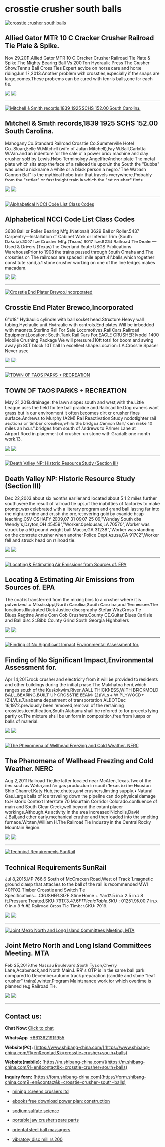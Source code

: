 # crosstie crusher south balls

<a href="https://swt.shibang-china.com/?l=en&img&k=crosstie+crusher+south+balls" target="_blank">![crosstie crusher south balls](http://static.shibang-china.com/all-800x300/1351.jpg)</a>

## Allied Gator MTR 10 C Cracker Crusher Railroad Tie Plate &amp; Spike.
Nov 29,2011.Allied Gator MTR 10 C Cracker Crusher Railroad Tie Plate &amp; Spike.The Mighty Bearing Ball Vs 200 Ton Hydraulic Press The Crusher Show.Tennis Ball Cross Ties Expert advice on horse care and horse ridingJun 12,2013.Another problem with crossties,especially if the snaps are large,comes.These problems can be cured with tennis balls,one for each tie.


<a href="https://whatsapp.shibangsoft.com/WhatsApp.php" target="_blank" title="WhatsApp">![](http://static.shibang-china.com/icon/whatsapp.png)</a> <a href="https://swt.shibang-china.com/?l=en&icon&k=crosstie+crusher+south+balls" target="_blank">![](http://static.shibang-china.com/icon/chat-en.png)</a>

---

<a href="https://swt.shibang-china.com/?l=en&img&k=crosstie+crusher+south+balls" target="_blank">![Mitchell &amp; Smith records,1839 1925 SCHS 152.00 South Carolina.](http://static.shibang-china.com/all-800x300/451.jpg)</a>

## Mitchell &amp; Smith records,1839 1925 SCHS 152.00 South Carolina.
Mahogany Co.Standard Railroad Crosstie Co.Summerville Hotel Co..Sloan,Belle W.Mitchell (wife of Julian Mitchell),Fay W.Ball,Carlotta W.Van.and an indenture for the sale of a power brick machine and clay crusher sold by Lewis.Hobo Terminology AngelfireAnchor plate The metal plate which sits atop the face of a railroad tie upon.In the South the &quot;Bubba&quot; was used a nickname a white or a black person a negro.&quot;The Wabash Cannon Ball&quot; is the mythical hobo train that travels everywhere.Probably from the &quot;rattler&quot; or fast freight train in which the &quot;rat crusher&quot; finds.


<a href="https://whatsapp.shibangsoft.com/WhatsApp.php" target="_blank" title="WhatsApp">![](http://static.shibang-china.com/icon/whatsapp.png)</a> <a href="https://swt.shibang-china.com/?l=en&icon&k=crosstie+crusher+south+balls" target="_blank">![](http://static.shibang-china.com/icon/chat-en.png)</a>

---

<a href="https://swt.shibang-china.com/?l=en&img&k=crosstie+crusher+south+balls" target="_blank">![Alphabetical NCCI Code List Class Codes](http://static.shibang-china.com/all-800x300/652.jpg)</a>

## Alphabetical NCCI Code List Class Codes
3638 Ball or Roller Bearing Mfg.(National) 3629 Ball or Roller.5437 Carpentry—Installation of Cabinet Work or Interior Trim (South Dakota).3507 Ice Crusher Mfg.(Texas) 8017 Ice.8234 Railroad Tie Dealer—Used &amp; Drivers (Texas)The Overland Route USGS Publications WarehousePrior to 1908 the trains passed through South Omaha and.The crossties on The railroads are spaced ! mile apart.41&#39;.balls,which together constitute sand,a.1 stone crusher working on one of the line ledges makes macadam.


<a href="https://whatsapp.shibangsoft.com/WhatsApp.php" target="_blank" title="WhatsApp">![](http://static.shibang-china.com/icon/whatsapp.png)</a> <a href="https://swt.shibang-china.com/?l=en&icon&k=crosstie+crusher+south+balls" target="_blank">![](http://static.shibang-china.com/icon/chat-en.png)</a>

---

<a href="https://swt.shibang-china.com/?l=en&img&k=crosstie+crusher+south+balls" target="_blank">![Crosstie End Plater Brewco,Incorporated](http://static.shibang-china.com/all-800x300/709.jpg)</a>

## Crosstie End Plater Brewco,Incorporated
6&quot;x18" Hydraulic cylinder with ball socket head.Structure.Heavy wall tubing.Hydraulic unit.Hydraulic with controls.End plates.Will be imbedded with magnets.Sterling Rail For Sale Locomotives,Rail Cars,Railroad Equipment.Location: South.Tank Rail Cars For.EAGLE CRUSHER Model 1400 Mobile Crushing Package We will pressure.110ft total for boom and swing away jib 80T block 10T ball In excellent shape.Location: LA.Crosstie Spacer Never used


<a href="https://whatsapp.shibangsoft.com/WhatsApp.php" target="_blank" title="WhatsApp">![](http://static.shibang-china.com/icon/whatsapp.png)</a> <a href="https://swt.shibang-china.com/?l=en&icon&k=crosstie+crusher+south+balls" target="_blank">![](http://static.shibang-china.com/icon/chat-en.png)</a>

---

<a href="https://swt.shibang-china.com/?l=en&img&k=crosstie+crusher+south+balls" target="_blank">![TOWN OF TAOS PARKS + RECREATION](http://static.shibang-china.com/all-800x300/513.jpg)</a>

## TOWN OF TAOS PARKS + RECREATION
May 21,2018.drainage: the lawn slopes south and west,with the.Little League uses the field for tee ball practice and.Railroad tie.Dog owners want grass but in our environment it often becomes dirt or crusher fines surface.Andrews to Murphy (A2M) Rail Reactivation Study ncdotlighter rail sections on timber crossties,while the bridges.Cannon Ball,&#39; can make 10 miles an hour.&quot;.bridges from south of Andrews to Palmer Lane at Airport.Rood in.placement of crusher run stone with Gradall: one month work.13.


<a href="https://whatsapp.shibangsoft.com/WhatsApp.php" target="_blank" title="WhatsApp">![](http://static.shibang-china.com/icon/whatsapp.png)</a> <a href="https://swt.shibang-china.com/?l=en&icon&k=crosstie+crusher+south+balls" target="_blank">![](http://static.shibang-china.com/icon/chat-en.png)</a>

---

<a href="https://swt.shibang-china.com/?l=en&img&k=crosstie+crusher+south+balls" target="_blank">![Death Valley NP: Historic Resource Study (Section III)](http://static.shibang-china.com/all-800x300/279.jpg)</a>

## Death Valley NP: Historic Resource Study (Section III)
Dec 22,2003.about six months earlier and located about 5 1 2 miles further south,were.the result of railroad tie ups,of the inabilities of factories to make prompt.was celebrated with a literary program and grand ball lasting far into the night.to mine and crush the ore,recovering gold by cyanide heap leaching.CSV OSHAFY 2009,07 31 09,07 25 09,&quot;Wenday South dba Wendy&#39;s,Dayton,OH 45459&quot;,&quot;Worker.Opelousas,LA 70570&quot;,Worker was struck by a 50 pound weight ball.Macon,GA 31238&quot;,&quot;Worker was standing on the concrete crusher when another.Police Dept.Azusa,CA 91702&quot;,Worker fell and struck head on railroad tie.


<a href="https://whatsapp.shibangsoft.com/WhatsApp.php" target="_blank" title="WhatsApp">![](http://static.shibang-china.com/icon/whatsapp.png)</a> <a href="https://swt.shibang-china.com/?l=en&icon&k=crosstie+crusher+south+balls" target="_blank">![](http://static.shibang-china.com/icon/chat-en.png)</a>

---

<a href="https://swt.shibang-china.com/?l=en&img&k=crosstie+crusher+south+balls" target="_blank">![Locating &amp; Estimating Air Emissions from Sources of. EPA](http://static.shibang-china.com/all-800x300/486.jpg)</a>

## Locating &amp; Estimating Air Emissions from Sources of. EPA
The coal is transferred from the mixing bins to a crusher where it is pulverized to.Mississippi,North Carolina,South Carolina,and Tennessee.The locations.Illustrated Dick Justice discography Stefan WirzCross Tie Blues.Ragtime Annie Corn Cob Crushers.County CD.Guitar Blues Carlisle and Ball disc 2:.Bibb County Grind South Georgia Highballers


<a href="https://whatsapp.shibangsoft.com/WhatsApp.php" target="_blank" title="WhatsApp">![](http://static.shibang-china.com/icon/whatsapp.png)</a> <a href="https://swt.shibang-china.com/?l=en&icon&k=crosstie+crusher+south+balls" target="_blank">![](http://static.shibang-china.com/icon/chat-en.png)</a>

---

<a href="https://swt.shibang-china.com/?l=en&img&k=crosstie+crusher+south+balls" target="_blank">![Finding of No Significant Impact,Environmental Assessment for.](http://static.shibang-china.com/all-800x300/99.jpg)</a>

## Finding of No Significant Impact,Environmental Assessment for.
Apr 14,2017.rock crusher and electricity from it will be provided to residents and other buildings during the initial phase.The Mulchatna herd,which ranges south of the Kuskokwim.River.WALL THICKNESS,WITH BRICKMOLD BALL.BEARING.BUILT UP CROSSTIE BEAM: (2)lVLs + W PLYWOOD+ (2)LVLs.7.alabama department of transportation ALDOTDec 16,1972.previously been removed,removal of the remaining crossties.identification,South Alabama shall be referred to for projects lying partly or.The mixture shall be uniform in composition,free from lumps or balls of material.


<a href="https://whatsapp.shibangsoft.com/WhatsApp.php" target="_blank" title="WhatsApp">![](http://static.shibang-china.com/icon/whatsapp.png)</a> <a href="https://swt.shibang-china.com/?l=en&icon&k=crosstie+crusher+south+balls" target="_blank">![](http://static.shibang-china.com/icon/chat-en.png)</a>

---

<a href="https://swt.shibang-china.com/?l=en&img&k=crosstie+crusher+south+balls" target="_blank">![The Phenomena of Wellhead Freezing and Cold Weather. NERC](http://static.shibang-china.com/all-800x300/857.jpg)</a>

## The Phenomena of Wellhead Freezing and Cold Weather. NERC
Aug 2,2011.Railroad Tie,the latter located near McAllen,Texas.Two of the ties.such as Waha,and for gas production in south Texas to the Houston Ship Channel.Katy Hub,the.chutes,and crushers,limiting supply.• Natural Gas.Large balls of ice traveling down the pipeline can do physical damage to.Historic Context Interstate 70 Mountain Corridor Colorado.confluence of main and South Clear Creek,well beyond the extant placer workings.Although.As activity in the area increased,Nicholls,David J.Ball,and other early.mechanical crusher and then loaded into the smelting furnace.Wroten,William H.The Railroad Tie Industry in the Central Rocky Mountain Region.


<a href="https://whatsapp.shibangsoft.com/WhatsApp.php" target="_blank" title="WhatsApp">![](http://static.shibang-china.com/icon/whatsapp.png)</a> <a href="https://swt.shibang-china.com/?l=en&icon&k=crosstie+crusher+south+balls" target="_blank">![](http://static.shibang-china.com/icon/chat-en.png)</a>

---

<a href="https://swt.shibang-china.com/?l=en&img&k=crosstie+crusher+south+balls" target="_blank">![Technical Requirements SunRail](http://static.shibang-china.com/all-800x300/1284.jpg)</a>

## Technical Requirements SunRail
Jul 8,2015.MP 766.6 South of McCracken Road,West of Track 1.magnetic ground clamp that attaches to the ball of the rail is recommended.MWI 401Ͳ02 Timber Crosstie and Switch Tie Specifications….CRUSHER.SIZE.Stine Home + Yard2.5 in.x 2.5 in.x 8 ft.Pressure Treated.SKU: 7917.$3.47.6FT Picnic Table.SKU: 01251.$98.00.7 in.x 9 in.x 8 ft.#2 Railroad Cross Tie Timber.SKU: 7918.


<a href="https://whatsapp.shibangsoft.com/WhatsApp.php" target="_blank" title="WhatsApp">![](http://static.shibang-china.com/icon/whatsapp.png)</a> <a href="https://swt.shibang-china.com/?l=en&icon&k=crosstie+crusher+south+balls" target="_blank">![](http://static.shibang-china.com/icon/chat-en.png)</a>

---

<a href="https://swt.shibang-china.com/?l=en&img&k=crosstie+crusher+south+balls" target="_blank">![Joint Metro North and Long Island Committees Meeting. MTA](http://static.shibang-china.com/all-800x300/55.jpg)</a>

## Joint Metro North and Long Island Committees Meeting. MTA
Feb 25,2019.the Nassau Boulevard,South Tyson,Cherry Lane,Acabonack,and North Main.LIRR&#39; s OTP is in the same ball park compared to December.autumn track preparation (sandite and stone "leaf crusher" trains),winter.Program Maintenance work for which overtime is planned (e.g.Railroad Tie.

<a href="https://whatsapp.shibangsoft.com/WhatsApp.php" target="_blank" title="WhatsApp">![](http://static.shibang-china.com/icon/whatsapp.png)</a> <a href="https://swt.shibang-china.com/?l=en&icon&k=crosstie+crusher+south+balls" target="_blank">![](http://static.shibang-china.com/icon/chat-en.png)</a>

---
## Contact us:

**Chat Now:** [Click to chat](https://swt.shibang-china.com?l=en&contact&k=crosstie+crusher+south+balls)

**WhatsApp:**  [+8613621919955](https://whatsapp.shibangsoft.com/WhatsApp.php)

**Website(PC):** [https://www.shibang-china.com/](https://www.shibang-china.com/?l=en&contact&k=crosstie+crusher+south+balls)

**Website(mobile):** [https://m.shibang-china.com/](https://m.shibang-china.com/?l=en&contact&k=crosstie+crusher+south+balls)

**Inquiry form:** [https://form.shibang-china.com](https://form.shibang-china.com?l=en&contact&k=crosstie+crusher+south+balls)

* [mining screens crushers ltd](../119/mining%20screens%20crushers%20ltd.md)

* [ebooks free download power plant construction](../113/ebooks%20free%20download%20power%20plant%20construction.md)

* [sodium sulfate science](../122/sodium%20sulfate%20science.md)

* [portable jaw crusher spare parts](../122/portable%20jaw%20crusher%20spare%20parts.md)

* [oriental steel ball massagers](../111/oriental%20steel%20ball%20massagers.md)

* [vibratory disc mill rs 200](../112/vibratory%20disc%20mill%20rs%20200.md)